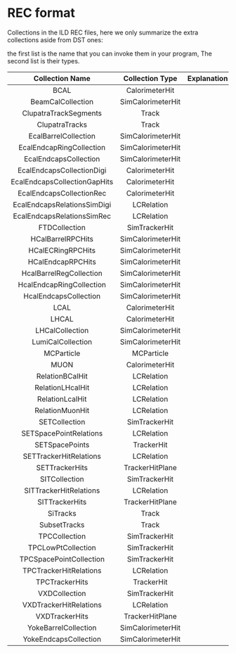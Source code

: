 

# REC format

Collections in the ILD REC files, here we only summarize the extra collections aside from DST ones:

the first list is the name that you can invoke them in your program, The second list is their types.

   | Collection Name              | Collection Type       | Explanation|
   |:----------------------------:|:---------------------:|:----------:|
   | BCAL                         | CalorimeterHit        |         |
   | BeamCalCollection            | SimCalorimeterHit     |         |
   | ClupatraTrackSegments        | Track                 |         |
   | ClupatraTracks               | Track                 |         |
   | EcalBarrelCollection         | SimCalorimeterHit     |         |
   | EcalEndcapRingCollection     | SimCalorimeterHit     |         |
   | EcalEndcapsCollection        | SimCalorimeterHit     |         |
   | EcalEndcapsCollectionDigi    | CalorimeterHit        |         |
   | EcalEndcapsCollectionGapHits | CalorimeterHit        |         |
   | EcalEndcapsCollectionRec     | CalorimeterHit        |         |
   | EcalEndcapsRelationsSimDigi  | LCRelation            |         |
   | EcalEndcapsRelationsSimRec   | LCRelation            |         |
   | FTDCollection                | SimTrackerHit         |         |
   | HCalBarrelRPCHits            | SimCalorimeterHit     |         |
   | HCalECRingRPCHits            | SimCalorimeterHit     |         |
   | HCalEndcapRPCHits            | SimCalorimeterHit     |         |
   | HcalBarrelRegCollection      | SimCalorimeterHit     |         |
   | HcalEndcapRingCollection     | SimCalorimeterHit     |         |
   | HcalEndcapsCollection        | SimCalorimeterHit     |         |
   | LCAL                         | CalorimeterHit        |         |
   | LHCAL                        | CalorimeterHit        |         |
   | LHCalCollection              | SimCalorimeterHit     |         |
   | LumiCalCollection            | SimCalorimeterHit     |         |
   | MCParticle                   | MCParticle            |         |
   | MUON                         | CalorimeterHit        |         |
   | RelationBCalHit              | LCRelation            |         |
   | RelationLHcalHit             | LCRelation            |         |
   | RelationLcalHit              | LCRelation            |         |
   | RelationMuonHit              | LCRelation            |         |
   | SETCollection                | SimTrackerHit         |         |
   | SETSpacePointRelations       | LCRelation            |         |
   | SETSpacePoints               | TrackerHit            |         |
   | SETTrackerHitRelations       | LCRelation            |         |
   | SETTrackerHits               | TrackerHitPlane       |         |
   | SITCollection                | SimTrackerHit         |         |
   | SITTrackerHitRelations       | LCRelation            |         |
   | SITTrackerHits               | TrackerHitPlane       |         |
   | SiTracks                     | Track                 |         |
   | SubsetTracks                 | Track                 |         |
   | TPCCollection                | SimTrackerHit         |         |
   | TPCLowPtCollection           | SimTrackerHit         |         |
   | TPCSpacePointCollection      | SimTrackerHit         |         |
   | TPCTrackerHitRelations       | LCRelation            |         |
   | TPCTrackerHits               | TrackerHit            |         |
   | VXDCollection                | SimTrackerHit         |         |
   | VXDTrackerHitRelations       | LCRelation            |         |
   | VXDTrackerHits               | TrackerHitPlane       |         |
   | YokeBarrelCollection         | SimCalorimeterHit     |         |
   | YokeEndcapsCollection        | SimCalorimeterHit     |         |










